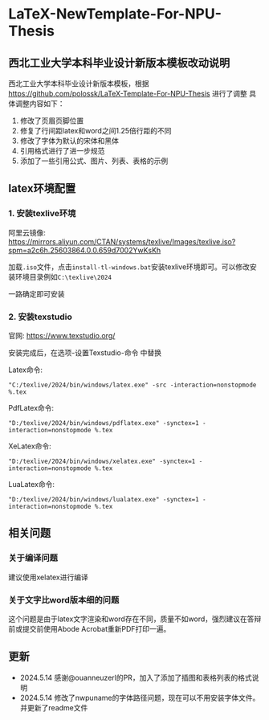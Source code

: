 # LaTeX-NewTemplate-For-NPU-Thesis
## 西北工业大学本科毕业设计新版本模板改动说明
 西北工业大学本科毕业设计新版本模板，根据 https://github.com/polossk/LaTeX-Template-For-NPU-Thesis 进行了调整
具体调整内容如下：
1. 修改了页眉页脚位置
2. 修复了行间距latex和word之间1.25倍行距的不同
3. 修改了字体为默认的宋体和黑体
4. 引用格式进行了进一步规范
5. 添加了一些引用公式、图片、列表、表格的示例

## latex环境配置
### 1. 安装texlive环境

阿里云镜像: https://mirrors.aliyun.com/CTAN/systems/texlive/Images/texlive.iso?spm=a2c6h.25603864.0.0.659d7002YwKsKh

加载`.iso`文件，点击`install-tl-windows.bat`安装texlive环境即可。可以修改安装环境目录例如`C:\texlive\2024`

一路确定即可安装

### 2. 安装texstudio

官网: https://www.texstudio.org/

安装完成后，在选项-设置Texstudio-命令 中替换

Latex命令: 
```
"C:/texlive/2024/bin/windows/latex.exe" -src -interaction=nonstopmode %.tex
```

PdfLatex命令:
```
"D:/texlive/2024/bin/windows/pdflatex.exe" -synctex=1 -interaction=nonstopmode %.tex
```

XeLatex命令:
```
"D:/texlive/2024/bin/windows/xelatex.exe" -synctex=1 -interaction=nonstopmode %.tex
```

LuaLatex命令:
```
"D:/texlive/2024/bin/windows/lualatex.exe" -synctex=1 -interaction=nonstopmode %.tex
```

## 相关问题
### 关于编译问题
建议使用xelatex进行编译
### **关于文字比word版本细的问题**
这个问题是由于latex文字渲染和word存在不同，质量不如word，强烈建议在答辩前或提交前使用Abode Acrobat重新PDF打印一遍。

## 更新
- 2024.5.14 感谢@ouanneuzerl的PR，加入了添加了插图和表格列表的格式说明
- 2024.5.14 修改了nwpuname的字体路径问题，现在可以不用安装字体文件。并更新了readme文件

